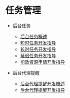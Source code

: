 # 任务管理

- 后台任务
  - [后台任务概述](background-task-overview.md)
  - [短时任务开发指导](transient-task-dev-guide.md)
  - [长时任务开发指导](continuous-task-dev-guide.md)
  - [延迟任务开发指导](work-scheduler-dev-guide.md)
  - [能效资源申请开发指导](efficiency-resources-apply-dev-guide.md)

- 后台代理提醒
  - [后台代理提醒开发概述](background-agent-scheduled-reminder-overview.md)
  - [后台代理提醒开发指导](background-agent-scheduled-reminder-guide.md)
